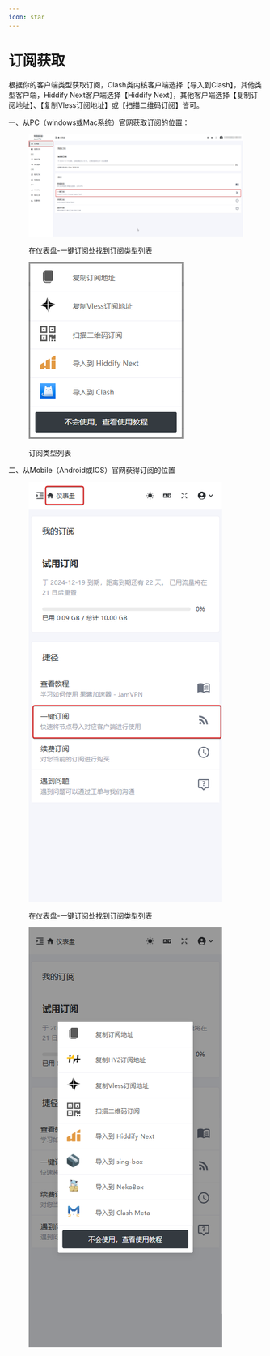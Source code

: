```yaml
---
icon: star
---
```


# 订阅获取

根据你的客户端类型获取订阅，Clash类内核客户端选择【导入到Clash】，其他类型客户端，Hiddify Next客户端选择【Hiddify Next】，其他客户端选择【复制订阅地址】、【复制Vless订阅地址】或【扫描二维码订阅】皆可。

一、从PC（windows或Mac系统）官网获取订阅的位置：

<figure><img src="../.gitbook/assets/image (1).png" alt=""><figcaption><p>在仪表盘-一键订阅处找到订阅类型列表</p></figcaption></figure>

<figure><img src="../.gitbook/assets/chrome_EvdqfPpYuR.png" alt=""><figcaption><p>订阅类型列表</p></figcaption></figure>

二、从Mobile（Android或IOS）官网获得订阅的位置

<figure><img src="../.gitbook/assets/image (2).png" alt=""><figcaption><p>在仪表盘-一键订阅处找到订阅类型列表</p></figcaption></figure>

<figure><img src="../.gitbook/assets/chrome_fRTH2tseyG.png" alt=""><figcaption></figcaption></figure>
